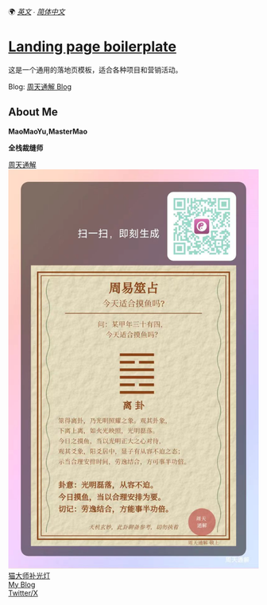 🌍 _[英文](README.md) ∙ [简体中文](README-zh.md)_

# [Landing page boilerplate](https://landingpage.weijunext.com/)

这是一个通用的落地页模板，适合各种项目和营销活动。

Blog:
[周天通解 Blog](https://fate.mastermao.com/zh/blog/zhouyi-example)

## About Me

**MaoMaoYu,MasterMao**

**全栈裁缝师**

[周天通解](https://fate.mastermao.com)  
<img src="./public/zhouyi_20241108115435.jpg" alt="周易占卜实例" >
[猫大师补光灯](https://fate.mastermao.com)  
[My Blog](https://fate.mastermao.com/zh/blog)  
[Twitter/X](https://twitter.com/maomaoyu_coffee/)
